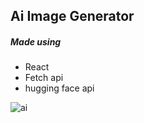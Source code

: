 ## Ai Image Generator 
##### Made using
- React
- Fetch api
- hugging face api

![ai](https://github.com/AvaniBaheti/AiImageGenerator/assets/76617903/b489d161-429d-4fda-ac82-90599f0d5890)
